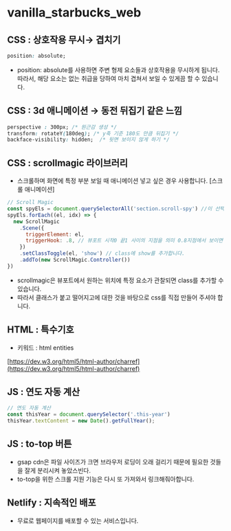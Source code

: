 # vanilla_starbucks_web

## CSS : 상호작용 무시→ 겹치기

```css
position: absolute;
```

- position: absolute를 사용하면 주변 형제 요소들과 상호작용을 무시하게 됩니다. 따라서, 해당 요소는 없는 취급을 당하여 마치 겹쳐서 보일 수 있게끔 할 수 있습니다.

## CSS : 3d 애니메이션 → 동전 뒤집기 같은 느낌

```css
perspective : 300px; /* 원근감 생성 */
transform: rotateY(180deg); /* y축 기준 180도 만큼 뒤집기 */
backface-visibility: hidden;  /* 뒷면 보이지 않게 하기 */
```

## CSS : scrollmagic 라이브러리

- 스크롤하며 화면에 특정 부분 보일 때 애니메이션 넣고 싶은 경우 사용합니다. [스크롤 애니메이션]

```jsx
// Scroll Magic
const spyEls = document.querySelectorAll('section.scroll-spy') //이 선택자들을 선택합니다.
spyEls.forEach((el, idx) => {
  new ScrollMagic
    .Scene({
      triggerElement: el,
      triggerHook: .8, // 뷰포트 시작0 끝1 사이의 지점을 의미 0.8지점에서 보이면 훅 걸어요.
    })
    .setClassToggle(el, 'show') // class에 show를 추가합니다.
    .addTo(new ScrollMagic.Controller())
})
```

- scrollmagic은 뷰포트에서 원하는 위치에 특정 요소가 관찰되면 class를 추가할 수 있습니다.
- 따라서 클래스가 붙고 떨어지고에 대한 것을 바탕으로 css를 직접 만들어 주셔야 합니다.

## HTML : 특수기호

- 키워드 : html entities

[https://dev.w3.org/html5/html-author/charref](https://dev.w3.org/html5/html-author/charref)

## JS : 연도 자동 계산

```jsx
// 연도 자동 계산
const thisYear = document.querySelector('.this-year')
thisYear.textContent = new Date().getFullYear();
```

## JS : to-top 버튼

- gsap cdn은 파일 사이즈가 크면 브라우저 로딩이 오래 걸리기 때문에 필요한 것들을 잘게 분리시켜 놓았스빈다.
- to-top을 위한 스크롤 지원 기능은 다시 또 가져와서 링크해줘아합니다.

## Netlify : 지속적인 배포
- 무료로 웹페이지를 배포할 수 있는 서비스입니다.

